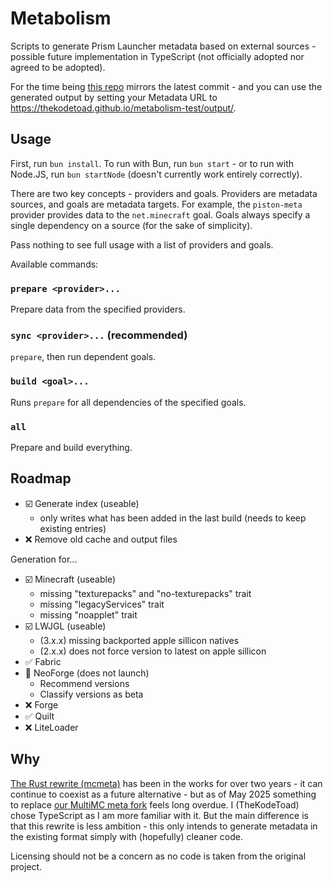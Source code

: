 # Metabolism
Scripts to generate Prism Launcher metadata based on external sources - possible future implementation in TypeScript (not officially adopted nor agreed to be adopted).

For the time being [this repo](https://github.com/TheKodeToad/metabolism-test) mirrors the latest commit - and you can use the generated output by setting your Metadata URL to https://thekodetoad.github.io/metabolism-test/output/.

## Usage
First, run `bun install`.
To run with Bun, run `bun start` - or to run with Node.JS, run `bun startNode` (doesn't currently work entirely correctly).

There are two key concepts - providers and goals. Providers are metadata sources, and goals are metadata targets.
For example, the `piston-meta` provider provides data to the `net.minecraft` goal.
Goals always specify a single dependency on a source (for the sake of simplicity).

Pass nothing to see full usage with a list of providers and goals.

Available commands:

### `prepare <provider>...`
Prepare data from the specified providers.

### `sync <provider>...` (recommended)
`prepare`, then run dependent goals.

### `build <goal>...`
Runs `prepare` for all dependencies of the specified goals.

### `all`
Prepare and build everything.

## Roadmap
- ☑️ Generate index (useable)
  - only writes what has been added in the last build (needs to keep existing entries)
- ❌ Remove old cache and output files

Generation for...
- ☑️ Minecraft (useable)
  - missing "texturepacks" and "no-texturepacks" trait
  - missing "legacyServices" trait
  - missing "noapplet" trait
- ☑️ LWJGL (useable)
  - (3.x.x) missing backported apple sillicon natives
  - (2.x.x) does not force version to latest on apple sillicon
- ✅ Fabric
- 🚧 NeoForge (does not launch)
  - Recommend versions
  - Classify versions as beta
- ❌ Forge
- ✅ Quilt
- ❌ LiteLoader

## Why

[The Rust rewrite (mcmeta)](https://github.com/PrismLauncher/mcmeta) has been in the works for over two years - it can continue to coexist as a future alternative - but as of May 2025 something to replace [our MultiMC meta fork](https://github.com/prismLauncher/meta) feels long overdue.
I (TheKodeToad) chose TypeScript as I am more familiar with it. But the main difference is that this rewrite is less ambition - this only intends to generate metadata in the existing format simply with (hopefully) cleaner code.

Licensing should not be a concern as no code is taken from the original project.
